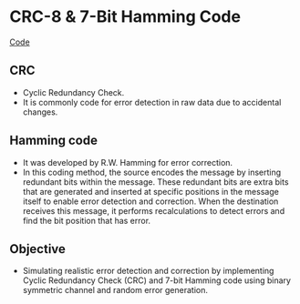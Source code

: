 # CRC-8 & 7-Bit Hamming Code
[Code](src/com/pranav/nits/Main.java)
## CRC
- Cyclic Redundancy Check.
- It is commonly code for error detection in raw data due to accidental changes.
## Hamming code
-  It was developed by R.W. Hamming for error correction.
-  In this coding method, the source encodes the message by inserting redundant bits within the message. These redundant bits are extra bits that are generated and inserted at specific positions in the message itself to enable error detection and correction. When the destination receives this message, it performs recalculations to detect errors and find the bit position that has error.		
## Objective 
- Simulating realistic error detection and correction by implementing
  Cyclic Redundancy Check (CRC) and 7-bit Hamming code using binary symmetric channel and random error generation.

    
  
